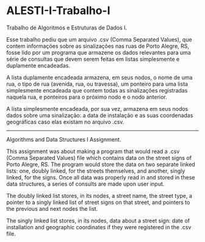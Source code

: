 # ALESTI-I-Trabalho-I

Trabalho de Algoritmos e Estruturas de Dados I.

Esse trabalho pediu que um arquivo .csv (Comma Separated Values), que contem informações sobre as sinalizações nas ruas de Porto Alegre, RS, fosse lido por um programa que armazene
os dados relevantes para uma série de consultas que devem serem feitas em listas simplesmente e duplamente encadeadas.

A lista duplamente encadeada armazena, em seus nodos, o nome de uma rua, o tipo de rua (avenida, rua, ou travessa), um ponteiro para uma lista simplesmente encadeada que contem todas as 
sinalizações registradas naquela rua, e ponteiros para o próximo nodo e o nodo anterior.

A lista simplesmente encadeada, por sua vez, armazena em seus nodos dados sobre uma sinalização: a data de instalação e as suas coordenadas geográficas caso elas existam no arquivo .csv.

-------

Algorithms and Data Structures I Assignment.

This assignment was about making a program that would read a .csv (Comma Separated Values) file which contains data on the street signs of Porto Alegre, RS. The program would store
the data on two separate linked lists: one, doubly linked, for the streets themselves, and another, singly linked, for the signs. Once all data was properly read in and stored in these
data structures, a series of consults are made upon user input.

The doubly linked list stores, in its nodes, a street name, the street type, a pointer to a singly linked list of street signs on that street, and pointers to the previous and next nodes
the list.

The singly linked list stores, in its nodes, data about a street sign: date of installation and geographic coordinates if they were registered in the .csv file.

